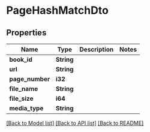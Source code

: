 # PageHashMatchDto

## Properties

Name | Type | Description | Notes
------------ | ------------- | ------------- | -------------
**book_id** | **String** |  | 
**url** | **String** |  | 
**page_number** | **i32** |  | 
**file_name** | **String** |  | 
**file_size** | **i64** |  | 
**media_type** | **String** |  | 

[[Back to Model list]](../README.md#documentation-for-models) [[Back to API list]](../README.md#documentation-for-api-endpoints) [[Back to README]](../README.md)


